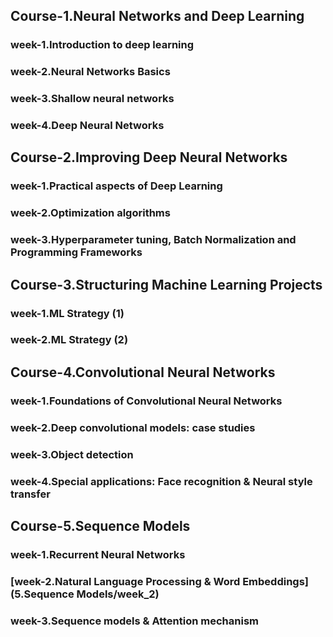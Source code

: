 ## Course-1.Neural Networks and Deep Learning
### week-1.Introduction to deep learning
### week-2.Neural Networks Basics
### week-3.Shallow neural networks
### week-4.Deep Neural Networks


## Course-2.Improving Deep Neural Networks
### week-1.Practical aspects of Deep Learning
### week-2.Optimization algorithms
### week-3.Hyperparameter tuning, Batch Normalization and Programming Frameworks

## Course-3.Structuring Machine Learning Projects
### week-1.ML Strategy (1)
### week-2.ML Strategy (2)


## Course-4.Convolutional Neural Networks
### week-1.Foundations of Convolutional Neural Networks
### week-2.Deep convolutional models: case studies
### week-3.Object detection
### week-4.Special applications: Face recognition & Neural style transfer


## Course-5.Sequence Models
### week-1.Recurrent Neural Networks
### [week-2.Natural Language Processing & Word Embeddings](5.Sequence Models/week_2)
### week-3.Sequence models & Attention mechanism
